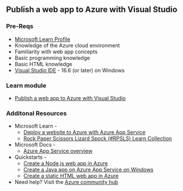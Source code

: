 ## Publish a web app to Azure with Visual Studio

### Pre-Reqs
* [Microsoft Learn Profile](https://aka.ms/Build20/Learn)
* Knowledge of the Azure cloud environment
* Familiarity with web app concepts
* Basic programming knowledge
* Basic HTML knowledge
* [Visual Studio IDE](https://visualstudio.microsoft.com/vs/community?ocid=AID3012652&WT.mc_id=Build2020_studiosession) - 16.6 (or later) on Windows


### Learn module
* [Publish a web app to Azure with Visual Studio](https://aka.ms/Learn/PublishWebApp)

### Additonal Resources
* Microsoft Learn - 
  * [Deploy a website to Azure with Azure App Service](https://docs.microsoft.com/learn/paths/deploy-a-website-with-azure-app-service?ocid=AID3012652&WT.mc_id=Build2020_studiosession)
  * [Rock Paper Scissors Lizard Spock (#RPSLS) Learn Collection](https://aka.ms/rpsls-collection)
* Microsoft Docs - 
  * [Azure App Service overview](https://docs.microsoft.com/azure/app-service/overview?ocid=AID3012652&WT.mc_id=Build2020_studiosession)
* Quickstarts -
  * [Create a Node.js web app in Azure](https://docs.microsoft.com/azure/app-service/app-service-web-get-started-nodejs?ocid=AID3012652&WT.mc_id=Build2020_studiosession)
  * [Create a Java app on Azure App Service on Windows](https://docs.microsoft.com/azure/app-service/app-service-web-get-started-java?ocid=AID3012652&WT.mc_id=Build2020_studiosession)
  * [Create a static HTML web app in Azure](https://docs.microsoft.com/azure/app-service/app-service-web-get-started-html?ocid=AID3012652&WT.mc_id=Build2020_studiosession)
* Need help? Visit the [Azure community hub](https://aka.ms/MTC/azure?ocid=AID3012652&WT.mc_id=Build2020_studiosession)

